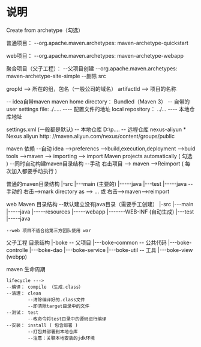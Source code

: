 # 说明


Create from archetype（勾选）

 普通项目：
 --org.apache.maven.archetypes: maven-archetype-quickstart

 web项目：
 --org.apache.maven.archetypes: maven-archetype-webapp
 
 聚合项目（父子工程）：
 --父项目创建
 --org.apache.maven.archetypes: maven-archetype-site-simple
 --删除 src


gropId --> 所在的组，包名（一般公司的域名）
artifactId --> 项目的名称


-- idea自带maven
  maven home directory： Bundled（Maven 3） -- 自带的
  user settings file: ./.....   ---- 配置文件的地址
  local repository： ../...   ---- 本地仓库地址


  settings.xml (一般都是默认)
	-- 本地仓库
		<localRspository>D:\p....</localRspository>
	-- 远程仓库
		<mirror>
			<id>nexus-aliyun</id>
			<mirrorOf>*</mirrorOf>
			<name>Nexus aliyun</name>
			<url>http: //maven.aliyun.com/nexus/content/groups/public</url>
		</mirror>
		
  maven 依赖
	--自动 
		idea -->preferencs -->build,execution,deployment -->buid tools -->maven
		--> importing --> import Maven projects automatically ( 勾选 )
		--同时自动构建maven目录结构
	--手动
		右击项目 --> maven -->Reimport ( 每次加入都要手动执行 )
		
  普通的maven目录结构
  |-src
  |---main (主要的)
  |-----java
  |---test
  |-----java
	--手动的
	   右击-->mark directory as --> ... 或
	   右击-->maven-->reimport
	
  web Maven 目录结构
	--默认建立没有java目录（需要手工创建）
		|-src
    |---main
    |-----java
		|-----resources
		|-----webapp
    |-------WEB-INF (自动生成)
		|---test
    |-----java
	
	--web 项目不适合给第三方团队使用 war
  
  父子工程 目录结构
    |-boke  -- 父项目
    |---boke-common    -- 公共代码
    |---boke-controlle
    |---boke-dao
    |---boke-service
    |---boke-util      -- 工具
    |---boke-view (webpp)
	
 maven 生命周期
	
	lifecycle --->
	--编译： compile （生成.class）
	--清理： clean
			--清除编译好的.class文件
			--即清除target目录中的文件
	--测试： test
			--改命令将test目录中的源码进行编译
	--安装： install ( 包含部署 )
			--打包并部署到本地仓库
			--注意：关联本地安装的jdk环境
	
	
